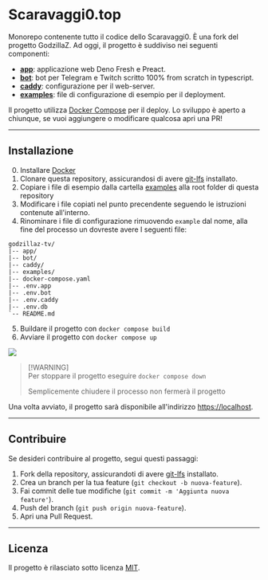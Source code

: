 # Scaravaggi0.top

Monorepo contenente tutto il codice dello Scaravaggi0. È una fork del progetto GodzillaZ. Ad oggi, il progetto è
suddiviso nei seguenti componenti:

- **[app](./app)**: applicazione web Deno Fresh e Preact.
- **[bot](./bot)**: bot per Telegram e Twitch scritto 100% from scratch in
  typescript.
- **[caddy](./caddy)**: configurazione per il web-server.
- **[examples](./examples)**: file di configurazione di esempio per il
  deployment.

Il progetto utilizza [Docker Compose](./docker-compose.yaml) per il deploy. Lo
sviluppo è aperto a chiunque, se vuoi aggiungere o modificare qualcosa apri una
PR!

<!-- ![](./images/preview.png) -->

---

## Installazione

0. Installare [Docker](https://docs.docker.com/engine/install/)
1. Clonare questa repository, assicurandosi di avere
   [git-lfs](https://git-lfs.com/) installato.
2. Copiare i file di esempio dalla cartella [examples](examples/) alla root
   folder di questa repository
3. Modificare i file copiati nel punto precendente seguendo le istruzioni
   contenute all'interno.
4. Rinominare i file di configurazione rimuovendo `example` dal nome, alla fine
   del processo un dovreste avere I seguenti file:

```
godzillaz-tv/
|-- app/
|-- bot/
|-- caddy/
|-- examples/
|-- docker-compose.yaml
|-- .env.app
|-- .env.bot
|-- .env.caddy
|-- .env.db
`-- README.md
```

5. Buildare il progetto con `docker compose build`
6. Avviare il progetto con `docker compose up`

![](./images/docker-compose.png)

> [!WARNING]\
> Per stoppare il progetto eseguire `docker compose down`
>
> Semplicemente chiudere il processo non fermerà il progetto

Una volta avviato, il progetto sarà disponibile all'indirizzo
[https://localhost](https://localhost/).

---

## Contribuire

Se desideri contribuire al progetto, segui questi passaggi:

1. Fork della repository, assicurandoti di avere [git-lfs](https://git-lfs.com/)
   installato.
2. Crea un branch per la tua feature (`git checkout -b nuova-feature`).
3. Fai commit delle tue modifiche (`git commit -m 'Aggiunta nuova feature'`).
4. Push del branch (`git push origin nuova-feature`).
5. Apri una Pull Request.

---

## Licenza

Il progetto è rilasciato sotto licenza [MIT](./LICENSE).
